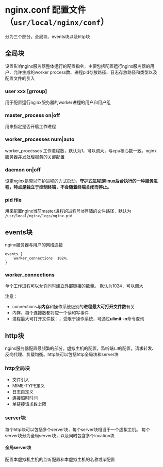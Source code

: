 # nginx.conf 配置文件 （`usr/local/nginx/conf`）

分为三个部分，全局块、events块以及http块

## 全局块
设置影响nginx服务器整体运行的配置指令，主要包括配置运行nginx服务器的用户、允许生成的worker process数、进程pid存放路径、日志存放路径和类型以及配置文件的引入

### user xxx [grroup]
用于配置运行nginx服务器的worker进程的用户和用户组

### master_process on|off
用来指定是否开启工作进程

### worker_processes num|auto
worker_processes 工作进程数，默认为1，可以调大，与cpu核心数一致。nginx服务器并发处理服务的关键配置

### daemon on|off
设定nginx是否以守护进程的方式启动，**守护式进程是linux后台执行的一种服务进程，特点是独立于控制终端，不会随着终端关闭而停止。**

### pid file
用来配置nginx当前master进程的进程号id存储的文件路径，默认为 `/usr/local/nginx/logs/nginx.pid`

## events块
nginx服务器与用户的网络连接

```
events {
    worker_connections  1024;
}
```
### worker_connections
单个工作进程可以允许同时建立外部链接的数量。 默认为1024，可以调大

注意： 
- connections与**内存**和操作系统级别的**进程最大可打开文件数**有关
- 内存，每个连接数都对应一个读和写事件
- 进程最大可打开文件数：，受限于操作系统，可通过**ulimit -n**命令查询

## http块
nginx服务器配置最频繁的部分，虚拟主机的配置，监听端口的配置，请求转发、反向代理、负载均衡。http块可以包括http全局块和server块

### http全局块
- 文件引入
- MIME-TYPE定义
- 日志自定义
- 连接超时时间
- 单链接请求数上限

### server块
每个http块可以包括多个server块，每个server块相当于一个虚拟主机。
每个server块分为全局server块，以及同时包含多个location块

#### 全局server块
配置本虚拟机主机的监听配置和本虚拟主机的名称或ip配置

